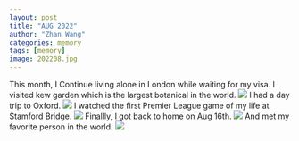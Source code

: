 ```yaml
---
layout: post
title: "AUG 2022"
author: "Zhan Wang"
categories: memory
tags: [memory]
image: 202208.jpg
---
```


<div class="article">
This month, I Continue living alone in London while waiting for my visa. I visited kew garden which is the largest botanical in the world.
<image src="../assets/img/202208/kewgarden.jpg"></image>
I had a day trip to Oxford.
<image src="../assets/img/202208/Oxford.jpg"></image>
I watched the first Premier League game of my life at Stamford Bridge.
<image src="../assets/img/202208/soccer.jpg"></image>
Finallly, I got back to home on Aug 16th.
<image src="../assets/img/202208/sf.jpg"></image>
And met my favorite person in the world.
<image src="../assets/img/202208/her.jpg"></image>
</div>

